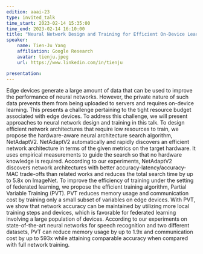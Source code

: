 ```yaml
---
edition: aaai-23
type: invited_talk
time_start: 2023-02-14 15:35:00
time_end: 2023-02-14 16:10:00
title: "Neural Network Design and Training for Efficient On-Device Learning"
speaker:
    name: Tien-Ju Yang 
    affiliation: Google Research
    avatar: tienju.jpeg  
    url: https://www.linkedin.com/in/tienju

presentation: 
---
```


Edge devices generate a large amount of data that can be used to improve the performance of neural networks. However, the private nature of such data prevents them from being uploaded to servers and requires on-device learning. This presents a challenge pertaining to the tight resource budget associated with edge devices. To address this challenge, we will present approaches to neural network design and training in this talk. To design efficient network architectures that require low resources to train, we propose the hardware-aware neural architecture search algorithm, NetAdaptV2. NetAdaptV2 automatically and rapidly discovers an efficient network architecture in terms of the given metrics on the target hardware. It uses empirical measurements to guide the search so that no hardware knowledge is required. According to our experiments, NetAdaptV2 discovers network architectures with better accuracy-latency/accuracy-MAC trade-offs than related works and reduces the total search time by up to 5.8x on ImageNet. To improve the efficiency of training under the setting of federated learning, we propose the efficient training algorithm, Partial Variable Training (PVT). PVT reduces memory usage and communication cost by training only a small subset of variables on edge devices. With PVT, we show that network accuracy can be maintained by utilizing more local training steps and devices, which is favorable for federated learning involving a large population of devices. According to our experiments on state-of-the-art neural networks for speech recognition and two different datasets, PVT can reduce memory usage by up to 1.9x and communication cost by up to 593x while attaining comparable accuracy when compared with full network training.
